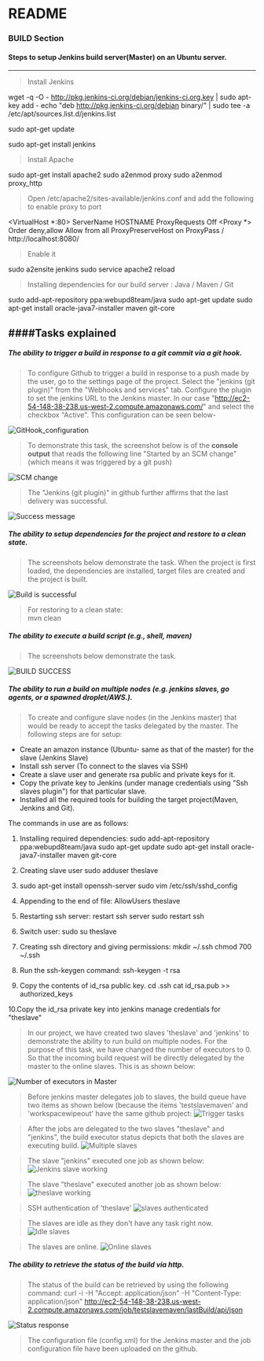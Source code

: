 README
======

### BUILD Section

#### Steps to setup Jenkins build server(Master) on an Ubuntu server.
---------------------------------------------------------------------
> Install Jenkins
  
  wget -q -O - http://pkg.jenkins-ci.org/debian/jenkins-ci.org.key | sudo apt-key add -
  echo "deb http://pkg.jenkins-ci.org/debian binary/" | sudo tee -a /etc/apt/sources.list.d/jenkins.list
  
  sudo apt-get update
  
  sudo apt-get install jenkins

> Install Apache
  
  sudo apt-get install apache2
  sudo a2enmod proxy
  sudo a2enmod proxy_http

> Open /etc/apache2/sites-available/jenkins.conf and add the following to enable proxy to port
  
  <VirtualHost *:80>
      ServerName HOSTNAME
      ProxyRequests Off
      <Proxy *>
          Order deny,allow
          Allow from all
      </Proxy>
      ProxyPreserveHost on
      ProxyPass / http://localhost:8080/
  </VirtualHost>

> Enable it
  
  sudo a2ensite jenkins
  sudo service apache2 reload

> Installing dependencies for our build server : Java / Maven / Git
  
  sudo add-apt-repository ppa:webupd8team/java
  sudo apt-get update
  sudo apt-get install oracle-java7-installer maven git-core

####Tasks explained
-------------------
##### The ability to trigger a build in response to a git commit via a git hook.

> To configure Github to trigger a build in response to a push made by the user,
  go to the settings page of the project. Select the "jenkins (git plugin)" from the
  "Webhooks and services" tab. Configure the plugin to set the jenkins URL to the
  Jenkins master. In our case "http://ec2-54-148-38-238.us-west-2.compute.amazonaws.com/"
  and select the checkbox "Active". This configuration can be seen below-

![GitHook_configuration](https://github.com/mahasanath/Firsttask/blob/master/milestone1_devops_screenshots/task1_githook.JPG)
  
> To demonstrate this task, the screenshot below is of the **console output**
  that reads the following line "Started by an SCM change" (which means it was triggered by a 
  git push)

![SCM change](https://github.com/mahasanath/Firsttask/blob/master/milestone1_devops_screenshots/buildbyscm_task1.JPG)

> The "Jenkins (git plugin)" in github further affirms that the last delivery was successful.

![Success message](https://github.com/mahasanath/Firsttask/blob/master/milestone1_devops_screenshots/lastsuccess_task1.png)


##### The ability to setup dependencies for the project and restore to a clean state.
>  The screenshots below demonstrate the task. When the project is first loaded, the dependencies are
   installed, target files are created and the project is built.

 ![Build is successful](https://github.com/mahasanath/Firsttask/blob/master/milestone1_devops_screenshots/nuildsuccess.JPG)

> For restoring to a clean state:  
  mvn clean

##### The ability to execute a build script (e.g., shell, maven)
> The screenshots below demonstrate the task.

![BUILD SUCCESS](https://github.com/mahasanath/Firsttask/blob/master/milestone1_devops_screenshots/buildsuccess.png)

##### The ability to run a build on multiple nodes (e.g. jenkins slaves, go agents, or a spawned droplet/AWS.).
>  To create and configure slave nodes (in the Jenkins master) that would be ready to accept the tasks delegated
   by the master. The following steps are for setup:
 
- Create an amazon instance (Ubuntu- same as that of the master) for the slave (Jenkins Slave)
- Install ssh server (To connect to the slaves via SSH)
- Create a slave user and generate rsa public and private keys for it.
- Copy the private key to Jenkins (under manage credentials using "Ssh slaves plugin") for that particular slave.
- Installed all the required tools for building the target project(Maven, Jenkins and Git).

The commands in use are as follows:

1. Installing required dependencies:
   sudo add-apt-repository ppa:webupd8team/java
   sudo apt-get update
   sudo apt-get install oracle-java7-installer maven git-core
   
2. Creating slave user
   sudo adduser theslave

3. sudo apt-get install openssh-server
   sudo vim /etc/ssh/sshd_config

4. Appending to the end of file:
   AllowUsers theslave

5. Restarting ssh server:
   restart ssh server
   sudo restart ssh

6. Switch user:
   sudo su theslave

7. Creating ssh directory and giving permissions:
   mkdir ~/.ssh
   chmod 700 ~/.ssh

8. Run the ssh-keygen command:
   ssh-keygen -t rsa

9. Copy the contents of id_rsa public key. 
   cd .ssh
   cat id_rsa.pub >> authorized_keys

10.Copy the id_rsa private key into jenkins manage credentials for "theslave" 
   
> In our project, we have created two slaves 'theslave' and 'jenkins' to demonstrate 
  the ability to run build on multiple nodes. For the purpose of this task, we have 
  changed the number of executors to 0. So that the incoming build request will be directly
  delegated by the master to the online slaves. This is as shown below:

  ![Number of executors in Master](https://github.com/mahasanath/Firsttask/blob/master/milestone1_devops_screenshots/master_0.JPG) 
  
> Before jenkins master delegates job to slaves, the build queue have two items as shown below (because the items 'testslavemaven' and 'workspacewipeout' have the same github project:
  ![Trigger tasks](https://github.com/mahasanath/Firsttask/blob/master/milestone1_devops_screenshots/trigger_task4.png)
  
> After the jobs are delegated to the two slaves "theslave" and "jenkins", the build executor status depicts that both the slaves are executing build.
  ![Multiple slaves](https://github.com/mahasanath/Firsttask/blob/master/milestone1_devops_screenshots/multipleslaves_task4.png)
  
> The slave "jenkins" executed one job as shown below:
![Jenkins slave working](https://github.com/mahasanath/Firsttask/blob/master/milestone1_devops_screenshots/task1_consolescm.JPG)

> The slave "theslave" executed another job as shown below:
![theslave working](https://github.com/mahasanath/Firsttask/blob/master/milestone1_devops_screenshots/theslave_console.JPG)

> SSH authentication of 'theslave'
![slaves authenticated](https://github.com/mahasanath/Firsttask/blob/master/milestone1_devops_screenshots/theslave_auth.JPG)

> The slaves are idle as they don't have any task right now. 
![Idle slaves](https://github.com/mahasanath/Firsttask/blob/master/milestone1_devops_screenshots/slavesidle.JPG)

> The slaves are online.
![Online slaves](https://github.com/mahasanath/Firsttask/blob/master/milestone1_devops_screenshots/after_theslavelaunched.JPG)

##### The ability to retrieve the status of the build via http.
> The status of the build can be retrieved by using the following 
  command: curl -i -H "Accept: application/json" -H "Content-Type: application/json" http://ec2-54-148-38-238.us-west-2.compute.amazonaws.com/job/testslavemaven/lastBuild/api/json
  
![Status response](https://github.com/mahasanath/Firsttask/blob/master/milestone1_devops_screenshots/task5_consolehttp.JPG)

> The configuration file (config.xml) for the Jenkins master and the job configuration file
  have been uploaded on the github.

